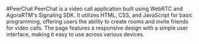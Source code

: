#PeerChat
PeerChat is a video call application built using WebRTC and AgoraRTM's Signaling SDK.
It utilizes HTML, CSS, and JavaScript for basic programming, offering users the ability to create rooms and invite friends for video calls. The page features a responsive
design with a simple user interface, making it easy to use across various devices.

